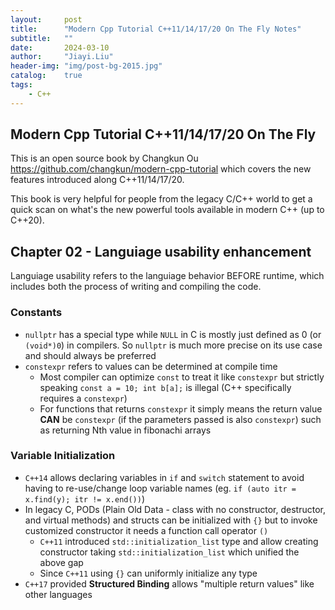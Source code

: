 ```yaml
---
layout:     post
title:      "Modern Cpp Tutorial C++11/14/17/20 On The Fly Notes"
subtitle:   ""
date:       2024-03-10
author:     "Jiayi.Liu"
header-img: "img/post-bg-2015.jpg"
catalog: 	true
tags:
    - C++
---
```


## Modern Cpp Tutorial C++11/14/17/20 On The Fly

This is an open source book by Changkun Ou https://github.com/changkun/modern-cpp-tutorial which covers the new features introduced along C++11/14/17/20.

This book is very helpful for people from the legacy C/C++ world to get a quick scan on what's the new powerful tools available in modern C++ (up to C++20).

## Chapter 02 - Languiage usability enhancement

Languiage usability refers to the languiage behavior BEFORE runtime, which includes both the process of writing and compiling the code.

### Constants

* `nullptr` has a special type while `NULL` in C is mostly just defined as 0 (or `(void*)0`) in compilers. So `nullptr` is much more precise on its use case and should always be preferred
* `constexpr` refers to values can be determined at compile time
    * Most compiler can optimize `const` to treat it like `constexpr` but strictly speaking `const a = 10; int b[a];` is illegal (C++ specifically requires a `constexpr`)
    * For functions that returns `constexpr` it simply means the return value **CAN** be `constexpr` (if the parameters passed is also `constexpr`) such as returning Nth value in fibonachi arrays

### Variable Initialization

* `C++14` allows declaring variables in `if` and `switch` statement to avoid having to re-use/change loop variable names (eg. `if (auto itr = x.find(y); itr != x.end())`)
* In legacy C, PODs (Plain Old Data - class with no constructor, destructor, and virtual methods) and structs can be initialized with `{}` but to invoke customized constructor it needs a function call operator `()`
    * `C++11` introduced `std::initialization_list` type and allow creating constructor taking `std::initialization_list` which unified the above gap
    * Since `C++11` using `{}` can uniformly initialize any type
* `C++17` provided **Structured Binding** allows "multiple return values" like other languages


